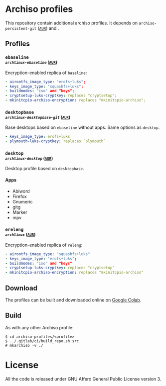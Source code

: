 # Archiso profiles

This repository contain additional archiso profiles.
It depends on `archiso-persistent-git` ([`AUR`](https://aur.archlinux.org/packages/archiso-persistent-git)) and .

## Profiles

### `ebaseline` <br> <sub>*`archlinux-ebaseline`* ([`AUR`](https://aur.archlinux.org/packages/archlinux-ebaseline))</sub>
Encryption-enabled replica of `baseline`:
```yaml
- airootfs_image_type: "erofs+luks";
- keys_image_type: "squashfs+luks";
- buildmodes: "iso" and "keys";
- cryptsetup-luks-cryptkey: replaces "cryptsetup";
- mkinitcpio-archiso-encryption: replaces "mkinitcpio-archiso";
```

### `desktopbase` <br> <sub>*`archlinux-desktopbase-git`* ([`AUR`](https://aur.archlinux.org/packages/archlinux-desktopbase-git))</sub>
Base desktops based on `ebaseline` without apps. Same options as `desktop`.

```yaml
- keys_image_type: erofs+luks
- plymouth-luks-cryptkey: replaces `plymouth`
```

### `desktop` <br> <sub>*`archlinux-desktop`* ([`AUR`](https://aur.archlinux.org/packages/archlinux-desktop))</sub>
Desktop profile based on `desktopbase`.

#### Apps
- Abiword
- Firefox
- Gnumeric
- gitg
- Marker
- mpv

### `ereleng` <br> <sub>*`archlinux`* ([`AUR`](https://aur.archlinux.org/packages/archlinux))</sub>

Encryption-enabled replica of `releng`:
```yaml
- airootfs_image_type: "squashfs+luks"
- keys_image_type: "erofs+luks";
- buildmodes: "iso" and "keys"
- cryptsetup-luks-cryptkey: replaces "cryptsetup"
- mkinitcpio-archiso-encryption: replaces "mkinitcpio-archiso"
```

## Download

The profiles can be built and downloaded online on
[Google Colab](https://colab.research.google.com/github/tallero/archiso-profiles/blob/noapps/jupyter/jupyter.ipynb).

## Build

As with any other Archiso profile:

```console
$ cd archiso-profiles/<profile>
$ ../.gitlab/ci/build_repo.sh src
# mkarchiso -v ./ 
```

# License

All the code is released under GNU Affero General Public License version 3.

